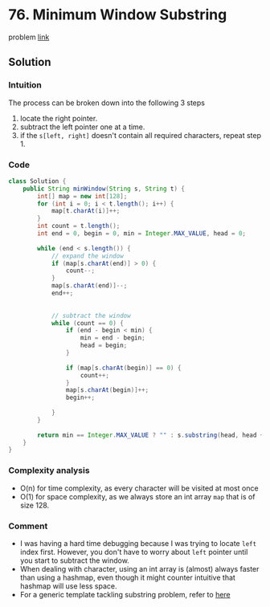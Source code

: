 # 76. Minimum Window Substring
problem [link](https://leetcode.com/problems/minimum-window-substring/)

## Solution
### Intuition
The process can be broken down into the following 3 steps
1. locate the right pointer.
2. subtract the left pointer one at a time.
3. if the `s[left, right]` doesn't contain all required characters, repeat step 1.

### Code
```java
class Solution {    
    public String minWindow(String s, String t) {
        int[] map = new int[128];
        for (int i = 0; i < t.length(); i++) {
            map[t.charAt(i)]++;
        }
        int count = t.length();
        int end = 0, begin = 0, min = Integer.MAX_VALUE, head = 0;
        
        while (end < s.length()) {
            // expand the window
            if (map[s.charAt(end)] > 0) {
                count--;
            }
            map[s.charAt(end)]--;
            end++;
            
            
            // subtract the window
            while (count == 0) {
                if (end - begin < min) {
                    min = end - begin;
                    head = begin;
                }
                
                if (map[s.charAt(begin)] == 0) {
                    count++;
                }
                map[s.charAt(begin)]++;
                begin++;
                
            }
        }
        
        return min == Integer.MAX_VALUE ? "" : s.substring(head, head + min);
    }
}
```

### Complexity analysis
* O(n) for time complexity, as every character will be visited at most once
* O(1) for space complexity, as we always store an int array `map` that is of size 128.

### Comment
* I was having a hard time debugging because I was trying to locate `left` index first. However, you don't have to worry about `left`
pointer until you start to subtract the window.
* When dealing with character, using an int array is (almost) always faster than using a hashmap, even though it might counter intuitive
that hashmap will use less space.
* For a generic template tackling substring problem, refer to [here](https://leetcode.com/problems/minimum-window-substring/discuss/26808/Here-is-a-10-line-template-that-can-solve-most-'substring'-problems)
